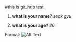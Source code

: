 #this is git_hub test 

1. __what is your name?__
	_seok gyu_

2. __what is your age?__
	_26_ 

Format: ![Alt Text](https://images.pexels.com/photos/658687/pexels-photo-658687.jpeg?cs=srgb&dl=beautiful-bloom-blooming-658687.jpg&fm=jpg)
 
